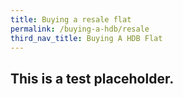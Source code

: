 ```yaml
---
title: Buying a resale flat
permalink: /buying-a-hdb/resale
third_nav_title: Buying A HDB Flat
---
```


## This is a test placeholder.
